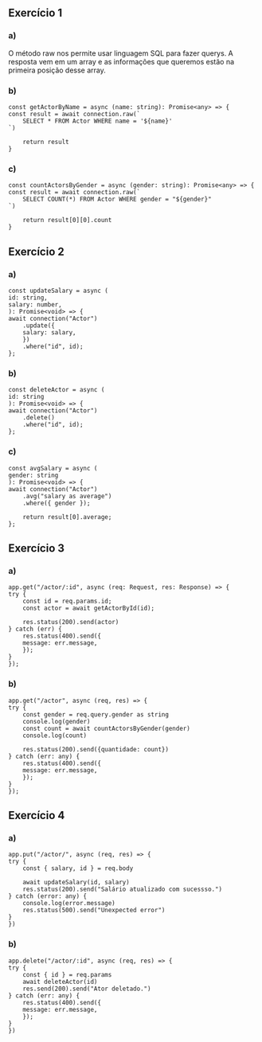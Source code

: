 ## Exercício 1
### a)
O método raw nos permite usar linguagem SQL para fazer querys. A resposta vem em um array e as informações que queremos estão na primeira posição desse array.

### b) 
    const getActorByName = async (name: string): Promise<any> => {
    const result = await connection.raw(`
        SELECT * FROM Actor WHERE name = '${name}'
    `)

        return result
    }

### c)
    const countActorsByGender = async (gender: string): Promise<any> => {
    const result = await connection.raw(`
        SELECT COUNT(*) FROM Actor WHERE gender = "${gender}"
    `)

        return result[0][0].count
    }

## Exercício 2
### a)
    const updateSalary = async (
    id: string,
    salary: number,
    ): Promise<void> => {
    await connection("Actor")
        .update({
        salary: salary,
        })
        .where("id", id);
    };

### b) 
    const deleteActor = async (
    id: string
    ): Promise<void> => {
    await connection("Actor")
        .delete()
        .where("id", id);
    };

### c)
    const avgSalary = async (
    gender: string
    ): Promise<void> => {
    await connection("Actor")
        .avg("salary as average")
        .where({ gender });

        return result[0].average;
    };

## Exercício 3
### a)
    app.get("/actor/:id", async (req: Request, res: Response) => {
    try {
        const id = req.params.id;
        const actor = await getActorById(id);

        res.status(200).send(actor)
    } catch (err) {
        res.status(400).send({
        message: err.message,
        });
    }
    });

### b)
    app.get("/actor", async (req, res) => {
    try {
        const gender = req.query.gender as string
        console.log(gender)
        const count = await countActorsByGender(gender)
        console.log(count)

        res.status(200).send({quantidade: count})
    } catch (err: any) {
        res.status(400).send({
        message: err.message,
        });
    }
    });

## Exercício 4
### a)
    app.put("/actor/", async (req, res) => {
    try {
        const { salary, id } = req.body
        
        await updateSalary(id, salary)
        res.status(200).send("Salário atualizado com sucessso.")
    } catch (error: any) {
        console.log(error.message)
        res.status(500).send("Unexpected error")
    }
    })

### b)
    app.delete("/actor/:id", async (req, res) => {
    try {
        const { id } = req.params
        await deleteActor(id)
        res.send(200).send("Ator deletado.")
    } catch (err: any) {
        res.status(400).send({
        message: err.message,
        });
    }
    })